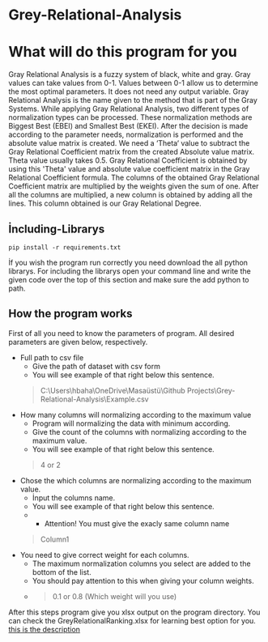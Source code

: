 # Grey-Relational-Analysis
# What will do this program for you
Gray Relational Analysis is a fuzzy system of black, white and gray. Gray values ​​can take values ​​from 0-1. Values ​​between 0-1 allow us to determine the most optimal parameters. It does not need any output variable. Gray Relational Analysis is the name given to the method that is part of the Gray Systems. While applying Gray Relational Analysis, two different types of normalization types can be processed. These normalization methods are Biggest Best (EBEI) and Smallest Best (EKEI). After the decision is made according to the parameter needs, normalization is performed and the absolute value matrix is ​​created. We need a ‘Theta‘ value to subtract the Gray Relational Coefficient matrix from the created Absolute value matrix. Theta value usually takes 0.5. Gray Relational Coefficient is obtained by using this 'Theta' value and absolute value coefficient matrix in the Gray Relational Coefficient formula. The columns of the obtained Gray Relational Coefficient matrix are multiplied by the weights given the sum of one. After all the columns are multiplied, a new column is obtained by adding all the lines. This column obtained is our Gray Relational Degree.
## İncluding-Librarys
	pip install -r requirements.txt
İf you wish the program run correctly you need download the all python librarys.
For including the librarys open your command line and write the given code over the top of this section and make sure the add python to path.
 
## How the program works
First of all you need to know the parameters of program.
All desired parameters are given below, respectively.
- Full path to csv file
	- Give the path of dataset with csv form
	- You will see example of that right below this sentence.
	> C:\Users\hbaha\OneDrive\Masaüstü\Github Projects\Grey-Relational-Analysis\Example.csv
- How many columns will normalizing according to the maximum value
	- Program will normalizing the data with minimum according. 
	- Give the count of the columns with normalizing according to the maximum value.
	-  You will see example of that right below this sentence.
	> 4 or 2
- Chose the which columns are normalizing according to the maximum value.
	- İnput the columns name.
	-  You will see example of that right below this sentence.
	- - Attention! You must give the exacly same column name
	 > Column1
- You need to give correct weight for each columns.
	- The maximum normalization columns you select are added to the bottom of the list.
	- You should pay attention to this when giving your column weights.
	- > 0.1 or 0.8 (Which weight will you use)
	
After this steps program give you xlsx output on the program directory.
You can check the GreyRelationalRanking.xlsx for learning best option for you.
[this is the description](http://www.github.com/Latrodect/Grey-Relational-Analysis)